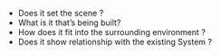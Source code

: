* Does it set the scene ?
* What is it that’s being built?
* How does it fit into the surrounding environment ?
* Does it show relationship with the existing System ?
